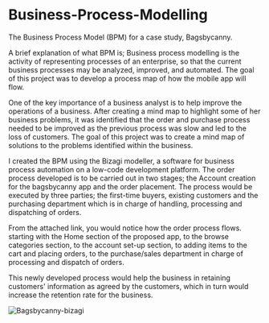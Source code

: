 # Business-Process-Modelling
The Business Process Model (BPM) for a case study, Bagsbycanny.

A brief explanation of what BPM is; Business process modelling is the activity of representing processes of an enterprise, so that the current business processes may be analyzed, improved, and automated. The goal of this project was to develop a process map of how the mobile app will flow.

One of the key importance of a business analyst is to help improve the operations of a business. After creating a mind map to highlight some of her business problems, it was identified that the order and purchase process needed to be improved as the previous process was slow and led to the loss of customers. The goal of this project was to create a mind map of solutions to the problems identified within the business.

I created the BPM using the Bizagi modeller, a software for business process automation on a low-code development platform. The order process developed is to be carried out in two stages; the Account creation for the bagsbycanny app and the order placement. The process would be executed by three parties; the first-time buyers, existing customers and the purchasing department which is in charge of handling, processing and dispatching of orders.

From the attached link, you would notice how the order process flows. starting with the Home section of the proposed app, to the browse categories section, to the account set-up section, to adding items to the cart and placing orders, to the purchase/sales department in charge of processing and dispatch of orders.

This newly developed process would help the business in retaining customers' information as agreed by the customers, which in turn would increase the retention rate for the business.


![Bagsbycanny-bizagi](https://user-images.githubusercontent.com/94903456/205046728-17845e79-21d4-406a-b5a4-474cf96cf5b4.png)
